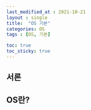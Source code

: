 ```yaml
---
last_modified_at : 2021-10-21
layout : single
title:  "OS 기본"
categories: OS
tags : [OS, 기본]

toc: true
toc_sticky: true
---
```

## 서론

## OS란?